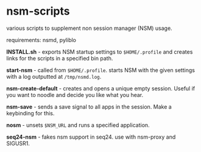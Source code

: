 nsm-scripts
===========

various scripts to supplement non session manager (NSM) usage.

requirements: nsmd, pyliblo

**INSTALL.sh** - exports NSM startup settings to `$HOME/.profile` and creates links for the scripts in a specified bin path.

**start-nsm** - called from `$HOME/.profile`. starts NSM with the given settings with a log outputted at `/tmp/nsmd.log`.

**nsm-create-default** - creates and opens a unique empty session. Useful if you want to noodle and decide you like what you hear.

**nsm-save** - sends a save signal to all apps in the session. Make a keybinding for this.

**nosm** - unsets `$NSM_URL` and runs a specified application.

**seq24-nsm** - fakes nsm support in seq24. use with nsm-proxy and SIGUSR1.
